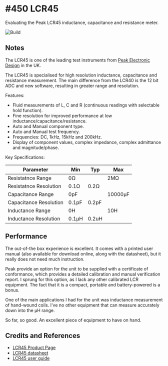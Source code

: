# #450 LCR45

Evaluating the Peak LCR45 inductance, capacitance and resistance meter.

![Build](./assets/LCR45_build.jpg?raw=true)

## Notes

The LCR45 is one of the leading test instruments from [Peak Electronic Design](https://www.peakelec.co.uk/acatalog/peak-test-instruments.html) in the UK.

The LCR45 is specialised for high resolution inductance, capacitance and resistance measurement.
The main difference from the LCR40 is the 12 bit ADC and new software, resulting in greater range and resolution.

Features:

* Fluid measurements of L, C and R (continuous readings with selectable hold function).
* Fine resolution for improved performance at low inductance/capacitance/resistance.
* Auto and Manual component type.
* Auto and Manual test frequency.
* Frequencies: DC, 1kHz, 15kHz and 200kHz.
* Display of component values, complex impedance, complex admittance and magnitude/phase.


Key Specifications:

| Parameter               | Min   | Typ   | Max |
|-------------------------|-------|-------|-----|
| Resistatnce Range       | 0Ω    |       | 2MΩ |
| Resistatnce Resolution  | 0.1Ω  | 0.2Ω  | |
| Capacitance Range       | 0pF   |       | 10000µF |
| Capacitance Resolution  | 0.1pF | 0.2pF |  |
| Inductance Range        | 0H    |       | 10H |
| Inductance Resolution   | 0.1µH |0.2uH  |  |


## Performance

The out-of-the box experience is excellent. It comes with a printed user manual (also available for download online, along with the datasheet),
but it really does not need much instruction.

Peak provide an option for the unit to be supplied with a certificate of conformance, which provides a detailed calibration and manual verification report.
I sprung for this option, as I lack any other calibrated LCR equipment. The fact that it is a compact, portable and battery-powered is a bonus.

One of the main applications I had for the unit was inductance measurement of hand-wound coils. I've no other equipment that can measure accurately
down into the µH range.

So far, so good. An excellent piece of equipment to have on hand.

## Credits and References
* [LCR45 Product Page](https://www.peakelec.co.uk/acatalog/lcr45-lcr-impedance-meter.html)
* [LCR45 datasheet](http://www.peakelec.co.uk/downloads/lcr45-datasheet-en.pdf)
* [LCR45 user guide](http://www.peakelec.co.uk/downloads/lcr45-userguide-en.pdf)
